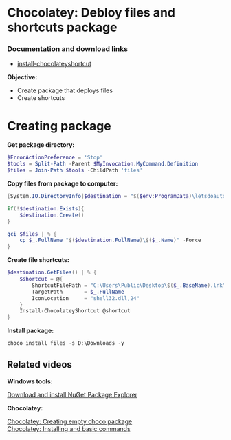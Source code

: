 # Chocolatey: Debloy files and shortcuts package
### Documentation and download links

* [install-chocolateyshortcut](https://docs.chocolatey.org/en-us/create/functions/install-chocolateyshortcut)

<b>Objective: </b>
  
* Create package that deploys files
* Create shortcuts

# Creating package

<b>Get package directory:</b>

```powershell
$ErrorActionPreference = 'Stop'
$tools = Split-Path -Parent $MyInvocation.MyCommand.Definition
$files = Join-Path $tools -ChildPath 'files'
```

<b>Copy files from package to computer:</b>

```powershell
[System.IO.DirectoryInfo]$destination = "$($env:ProgramData)\letsdoautomation\files"

if(!$destination.Exists){
    $destination.Create()
}

gci $files | % {
    cp $_.FullName "$($destination.FullName)\$($_.Name)" -Force
}
```

<b>Create file shortcuts:</b>

```powershell
$destination.GetFiles() | % {
    $shortcut = @{
        ShortcutFilePath = "C:\Users\Public\Desktop\$($_.BaseName).lnk"
        TargetPath       = $_.FullName 
        IconLocation     = "shell32.dll,24"
    }
    Install-ChocolateyShortcut @shortcut
}
```

<b>Install package:</b>

```powershell
choco install files -s D:\Downloads -y
```

## Related videos

<b>Windows tools:</b>

[Download and install NuGet Package Explorer](https://youtu.be/94u9jDCpifM)

<b>Chocolatey:</b>

[Chocolatey: Creating empty choco package](https://youtu.be/grueS3wnRNw) <br />
[Chocolatey: Installing and basic commands](https://youtu.be/vEH7t5eqJq4)

